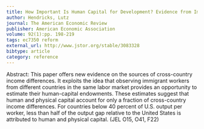 ```yaml
---
title: How Important Is Human Capital for Development? Evidence from Immigrant Earnings
author: Hendricks, Lutz
journal: The American Economic Review
publisher: American Economic Association
volume: 92(1):pp. 198-219
tags: ec7350 reform
external_url: http://www.jstor.org/stable/3083328
bibtype: article
category: reference
---
```

Abstract: This paper offers new evidence on the sources of cross-country income differences. It exploits the idea that observing immigrant workers from different countries in the same labor market provides an opportunity to estimate their human-capital endowments. These estimates suggest that human and physical capital account for only a fraction of cross-country income differences. For countries below 40 percent of U.S. output per worker, less than half of the output gap relative to the United States is attributed to human and physical capital. (JEL O15, O41, F22)
